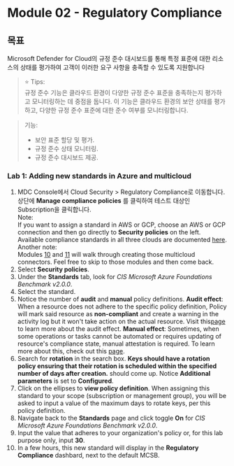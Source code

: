 # Module 02 - Regulatory Compliance

## 목표
Microsoft Defender for Cloud의 규정 준수 대시보드를 통해 특정 표준에 대한 리소스의 상태를 평가하여 고객이 이러한 요구 사항을 충족할 수 있도록 지원합니다

> ⭐ Tips: <br>
> 규정 준수 기능은 클라우드 환경이 다양한 규정 준수 표준을 충족하는지 평가하고 모니터링하는 데 중점을 둡니다. 이 기능은 클라우드 환경의 보안 상태를 평가하고, 다양한 규정 준수 표준에 대한 준수 여부를 모니터링합니다.

> 기능:
> * 보안 표준 할당 및 평가.
> * 규정 준수 상태 모니터링.
> * 규정 준수 대시보드 제공.

### Lab 1: Adding new standards in Azure and multicloud


1.	MDC Console에서 Cloud Security >  Regulatory Compliance로 이동합니다. 상단에 **Manage compliance policies** 를 클릭하여 테스트 대상인 Subscription을 클릭합니다. 
<br> Note: <br>
If you want to assign a standard in AWS or GCP, choose an AWS or GCP connection and then go directly to **Security policies** on the left. Available compliance standards in all three clouds are documented [here](https://learn.microsoft.com/en-us/azure/defender-for-cloud/concept-regulatory-compliance-standards#available-compliance-standards). 
<br> Another note: <br>
Modules [10](https://github.com/Azure/Microsoft-Defender-for-Cloud/blob/main/Labs/Modules/Module-10-GCP.md) and [11](https://github.com/Azure/Microsoft-Defender-for-Cloud/blob/main/Labs/Modules/Module-11-AWS.md) will walk through creating those multicloud connectors. Feel free to skip to those modules and then come back. 
3.  Select **Security policies**. 
4.	Under the **Standards** tab, look for *CIS Microsoft Azure Foundations Benchmark v2.0.0*.
5.  Select the standard. 
6.  Notice the number of **audit** and **manual** policy definitions. 
**Audit effect**: When a resource does not adhere to the specific policy definition, Policy will mark said resource as **non-compliant** and create a warning in the activity log but it won't take action on the actual resource. Visit this[page](https://learn.microsoft.com/en-us/azure/governance/policy/concepts/effect-audit) to learn more about the audit effect. 
**Manual effect**: Sometimes, when some operations or tasks cannot be automated or requires updating of resource's compliance state, manual attestation is required. To learn more about this, check out this [page](https://learn.microsoft.com/en-us/azure/governance/policy/concepts/effect-manual). 
7.  Search for **rotation** in the search box. **Keys should have a rotation policy ensuring that their rotation is scheduled within the specified number of days after creation.** should come up. Notice **Additional parameters** is set to **Configured**. 
8.  Click on the ellipses to **view policy definition**. 
When assigning this standard to your scope (subscription or management group), you will be asked to input a value of the maximum days to rotate keys, per this policy definition. 
9.  Navigate back to the **Standards** page and click toggle **On** for *CIS Microsoft Azure Foundations Benchmark v2.0.0*. 
10.  Input the value that adheres to your organization's policy or, for this lab purpose only, input **30**. 
11.  In a few hours, this new standard will display in the **Regulatory Compliance** dashbard, next to the default MCSB. 
